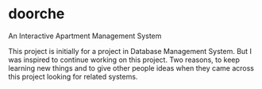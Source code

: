doorche
=======

An Interactive Apartment Management System

This project is initially for a project in Database Management System.
But I was inspired to continue working on this project. Two reasons, 
to keep learning new things and to give other people ideas when they came
across this project looking for related systems.
